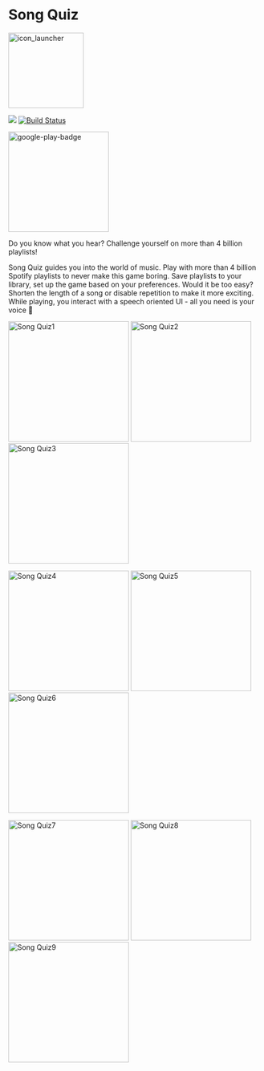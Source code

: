 # Song Quiz
[<img src="https://user-images.githubusercontent.com/37120889/122938687-43f8a300-d373-11eb-829d-4522f2e529a8.png" alt="icon_launcher" width="150"/>](https://github.com/aaronfodor/SongQuiz)

![](https://img.shields.io/github/license/aaronfodor/SongQuiz) [![Build Status](https://travis-ci.com/aaronfodor/SongQuiz.svg?branch=master)](https://travis-ci.com/aaronfodor/SongQuiz)

[<img src="https://user-images.githubusercontent.com/37120889/122966033-22a2b180-d389-11eb-8b13-f65fabed4bf7.png" alt="google-play-badge" width="200"/>](https://play.google.com/store/apps/details?id=com.aaronfodor.android.songquiz)

Do you know what you hear? Challenge yourself on more than 4 billion playlists!

Song Quiz guides you into the world of music. Play with more than 4 billion Spotify playlists to never make this game boring. Save playlists to your library, set up the game based on your preferences. Would it be too easy? Shorten the length of a song or disable repetition to make it more exciting. While playing, you interact with a speech oriented UI - all you need is your voice 🎵

<p float="middle">
 	<img src="https://user-images.githubusercontent.com/37120889/124105386-784f1c00-da63-11eb-9bf7-8503180092da.PNG" alt="Song Quiz1" width="240"/>
	<img src="https://user-images.githubusercontent.com/37120889/124105392-79804900-da63-11eb-95da-a21532134370.PNG" alt="Song Quiz2" width="240"/>
	<img src="https://user-images.githubusercontent.com/37120889/124105395-79804900-da63-11eb-9446-78bb4297a2d5.PNG" alt="Song Quiz3" width="240"/>
</p>
<p float="middle">
	<img src="https://user-images.githubusercontent.com/37120889/124105398-7a18df80-da63-11eb-9cd3-a810bf9a4cd8.PNG" alt="Song Quiz4" width="240"/>
	<img src="https://user-images.githubusercontent.com/37120889/124105400-7a18df80-da63-11eb-9c38-827b7ec50b71.PNG" alt="Song Quiz5" width="240"/>
    <img src="https://user-images.githubusercontent.com/37120889/124105401-7a18df80-da63-11eb-86ee-aa83ca433375.PNG" alt="Song Quiz6" width="240"/>
</p>



<p float="middle">
	<img src="https://user-images.githubusercontent.com/37120889/124105411-7be2a300-da63-11eb-91b7-2eb7d88ddba6.PNG" alt="Song Quiz7" height="240"/>
 	<img src="https://user-images.githubusercontent.com/37120889/124105412-7be2a300-da63-11eb-9d75-cb0d3f81d4b0.PNG" alt="Song Quiz8" height="240"/>
 	<img src="https://user-images.githubusercontent.com/37120889/124105413-7c7b3980-da63-11eb-9f7c-5a2f8b717da8.PNG" alt="Song Quiz9" height="240"/>
</p>